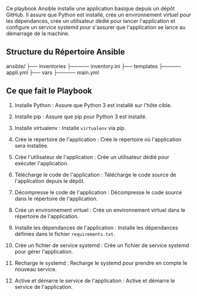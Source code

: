 Ce playbook Ansible installe une application basique depuis un dépôt GitHub. Il assure que Python est installé, crée un environnement virtuel pour les dépendances, crée un utilisateur dédié pour lancer l'application et configure un service systemd pour s'assurer que l'application se lance au démarrage de la machine.

## Structure du Répertoire Ansible

ansible/
├── inventories
├───── inventory.ini
├── templates
├───── appli.yml
├── vars
├───── main.yml

## Ce que fait le Playbook

1. Installe Python :
    Assure que Python 3 est installé sur l'hôte cible.

2. Installe pip :
    Assure que pip pour Python 3 est installé.

3. Installe virtualenv :
    Installe `virtualenv` via pip.

4. Crée le répertoire de l'application :
    Crée le répertoire où l'application sera installée.

5. Crée l'utilisateur de l'application :
    Crée un utilisateur dédié pour exécuter l'application.

6. Télécharge le code de l'application :
    Télécharge le code source de l'application depuis le dépôt.

7. Décompresse le code de l'application :
    Décompresse le code source dans le répertoire de l'application.

8. Crée un environnement virtuel :
    Crée un environnement virtuel dans le répertoire de l'application.

9. Installe les dépendances de l'application :
    Installe les dépendances définies dans le fichier `requirements.txt`.

10. Crée un fichier de service systemd :
    Crée un fichier de service systemd pour gérer l'application.

11. Recharge le systemd :
    Recharge le  systemd pour prendre en compte le nouveau service.

12. Active et démarre le service de l'application :
    Active et démarre le service de l'application.



